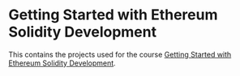 # Getting Started with Ethereum Solidity Development

This contains the projects used for the course [Getting Started with Ethereum Solidity Development](https://www.udemy.com/getting-started-with-ethereum-solidity-development/learn/v4/content).

